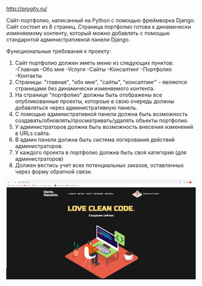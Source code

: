 http://progity.ru/


Сайт-портфолио, написанный на Python с помощью фреймворка Django. 
Сайт состоит из 8 страниц. Страница портфолио готова к динамически изменяемому контенту, который можно добавлять с помощью стандарнтой административной панели Django.

Функциональные требования к проекту:
1) Сайт портфолио должен иметь меню из следующих пунктов:
  -Главная
  -Обо мне
  -Услуги
    -Сайты
    -Консалтинг
  -Портфолио
  -Контакты
2) Страницы: "главная", "обо мне", "сайты", "консалтинг" - являются страницами без динамически изменяемого контента.
3) На странице "портфолио" должны быть отображены все опубликованные проекты, котороые в свою очередь должны добавляться через административную панель.
4) С помощью административной панели должна быть возможность создавать/обновлять/просматривать/удалять объекты портфолио. 
5) У администраторов должна быть возможность внесения изменений в URLs сайта.
6) В админ панели должна быть система логирования действий администраторов.
7) У каждого проекта в портфолио должна быть своя категория (для администраторов)
8) Должен вестись учет всех потенциальных заказов, оставленных через форму обратной связи.

![alt text](https://raw.githubusercontent.com/b1td/portfolio/master/portf.png)
